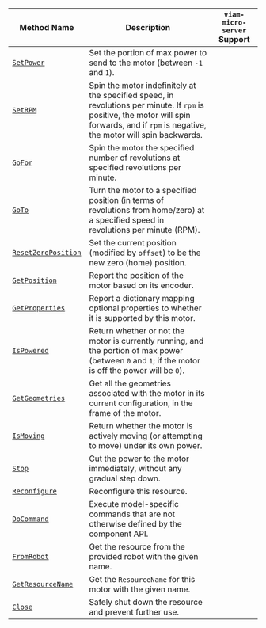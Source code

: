 <!-- prettier-ignore -->
| Method Name | Description | `viam-micro-server` Support |
| ----------- | ----------- | ----------------- |
| [`SetPower`](/components/motor/#setpower) | Set the portion of max power to send to the motor (between `-1` and `1`). | <p class="center-text"><i class="fas fa-check" title="yes"></i></p> |
| [`SetRPM`](/components/motor/#setrpm) | Spin the motor indefinitely at the specified speed, in revolutions per minute. If `rpm` is positive, the motor will spin forwards, and if `rpm` is negative, the motor will spin backwards. | <p class="center-text"><i class="fas fa-times" title="no"></i></p> |
| [`GoFor`](/components/motor/#gofor) | Spin the motor the specified number of revolutions at specified revolutions per minute. | <p class="center-text"><i class="fas fa-times" title="no"></i></p> |
| [`GoTo`](/components/motor/#goto) | Turn the motor to a specified position (in terms of revolutions from home/zero) at a specified speed in revolutions per minute (RPM). | <p class="center-text"><i class="fas fa-times" title="no"></i></p> |
| [`ResetZeroPosition`](/components/motor/#resetzeroposition) | Set the current position (modified by `offset`) to be the new zero (home) position. | <p class="center-text"><i class="fas fa-times" title="no"></i></p> |
| [`GetPosition`](/components/motor/#getposition) | Report the position of the motor based on its encoder. | <p class="center-text"><i class="fas fa-check" title="yes"></i></p> |
| [`GetProperties`](/components/motor/#getproperties) | Report a dictionary mapping optional properties to whether it is supported by this motor. | <p class="center-text"><i class="fas fa-check" title="yes"></i></p> |
| [`IsPowered`](/components/motor/#ispowered) | Return whether or not the motor is currently running, and the portion of max power (between `0` and `1`; if the motor is off the power will be `0`). | <p class="center-text"><i class="fas fa-times" title="no"></i></p> |
| [`GetGeometries`](/components/motor/#getgeometries) | Get all the geometries associated with the motor in its current configuration, in the frame of the motor. | <p class="center-text"><i class="fas fa-times" title="no"></i></p> |
| [`IsMoving`](/components/motor/#ismoving) | Return whether the motor is actively moving (or attempting to move) under its own power. | <p class="center-text"><i class="fas fa-check" title="yes"></i></p> |
| [`Stop`](/components/motor/#stop) | Cut the power to the motor immediately, without any gradual step down. | <p class="center-text"><i class="fas fa-check" title="yes"></i></p> |
| [`Reconfigure`](/components/motor/#reconfigure) | Reconfigure this resource. | <p class="center-text"><i class="fas fa-times" title="no"></i></p> |
| [`DoCommand`](/components/motor/#docommand) | Execute model-specific commands that are not otherwise defined by the component API. | <p class="center-text"><i class="fas fa-times" title="no"></i></p> |
| [`FromRobot`](/components/motor/#fromrobot) | Get the resource from the provided robot with the given name. | <p class="center-text"><i class="fas fa-times" title="no"></i></p> |
| [`GetResourceName`](/components/motor/#getresourcename) | Get the `ResourceName` for this motor with the given name. | <p class="center-text"><i class="fas fa-times" title="no"></i></p> |
| [`Close`](/components/motor/#close) | Safely shut down the resource and prevent further use. | <p class="center-text"><i class="fas fa-times" title="no"></i></p> |
